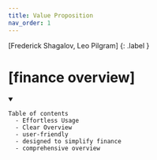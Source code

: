 ```yaml
---
title: Value Proposition
nav_order: 1
---
```


[Frederick Shagalov, Leo Pilgram]
{: .label }

# [finance overview]

<details open markdown="block">
  <summary>
   
    Table of contents 
      - Effortless Usage
      - Clear Overview
      - user-friendly
      - designed to simplify finance
      - comprehensive overview
   
  </summary>

</details>

